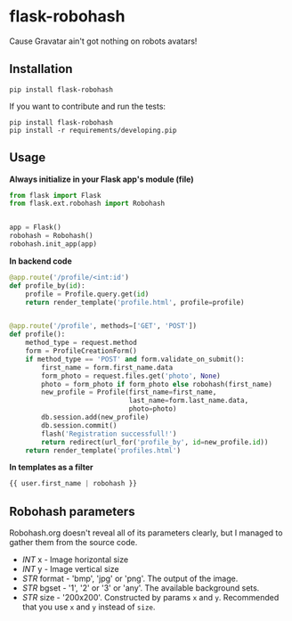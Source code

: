 # flask-robohash
Cause Gravatar ain't got nothing on robots avatars!


## Installation


```
pip install flask-robohash
```

If you want to contribute and run the tests:

```
pip install flask-robohash
pip install -r requirements/developing.pip
```

## Usage

**Always initialize in your Flask app's module (file)**

```python
from flask import Flask
from flask.ext.robohash import Robohash


app = Flask()
robohash = Robohash()
robohash.init_app(app)
```

**In backend code**

```python
@app.route('/profile/<int:id')
def profile_by(id):
    profile = Profile.query.get(id)
    return render_template('profile.html', profile=profile)


@app.route('/profile', methods=['GET', 'POST'])
def profile():
    method_type = request.method
    form = ProfileCreationForm()
    if method_type == 'POST' and form.validate_on_submit():
        first_name = form.first_name.data
        form_photo = request.files.get('photo', None)
        photo = form_photo if form_photo else robohash(first_name)
        new_profile = Profile(first_name=first_name,
                              last_name=form.last_name.data,
                              photo=photo)
        db.session.add(new_profile)
        db.session.commit()
        flash('Registration successfull!')
        return redirect(url_for('profile_by', id=new_profile.id))
    return render_template('profiles.html')
```


**In templates as a filter**
 
 ```python
 {{ user.first_name | robohash }} 
 ```


## Robohash parameters

Robohash.org doesn't reveal all of its parameters clearly, but I managed to gather them from the source code.

* *INT* x - Image horizontal size
* *INT* y - Image vertical size
* *STR* format - 'bmp', 'jpg' or 'png'. The output of the image.
* *STR* bgset - '1', '2' or '3' or 'any'. The available background sets.
* *STR* size - '200x200'. Constructed by params `x` and `y`. Recommended that you use `x` and `y` instead of `size`.

